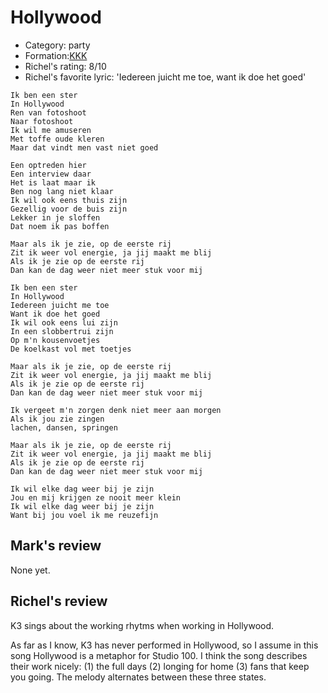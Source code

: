 # Hollywood

 * Category: party
 * Formation:[KKK](Kkk.md)
 * Richel's rating: 8/10
 * Richel's favorite lyric: 'Iedereen juicht me toe, want ik doe het goed'

```
Ik ben een ster
In Hollywood
Ren van fotoshoot
Naar fotoshoot
Ik wil me amuseren
Met toffe oude kleren
Maar dat vindt men vast niet goed

Een optreden hier
Een interview daar
Het is laat maar ik
Ben nog lang niet klaar
Ik wil ook eens thuis zijn
Gezellig voor de buis zijn
Lekker in je sloffen
Dat noem ik pas boffen

Maar als ik je zie, op de eerste rij
Zit ik weer vol energie, ja jij maakt me blij
Als ik je zie op de eerste rij
Dan kan de dag weer niet meer stuk voor mij

Ik ben een ster
In Hollywood
Iedereen juicht me toe
Want ik doe het goed
Ik wil ook eens lui zijn
In een slobbertrui zijn
Op m'n kousenvoetjes
De koelkast vol met toetjes

Maar als ik je zie, op de eerste rij
Zit ik weer vol energie, ja jij maakt me blij
Als ik je zie op de eerste rij
Dan kan de dag weer niet meer stuk voor mij

Ik vergeet m'n zorgen denk niet meer aan morgen
Als ik jou zie zingen
lachen, dansen, springen

Maar als ik je zie, op de eerste rij
Zit ik weer vol energie, ja jij maakt me blij
Als ik je zie op de eerste rij
Dan kan de dag weer niet meer stuk voor mij

Ik wil elke dag weer bij je zijn
Jou en mij krijgen ze nooit meer klein
Ik wil elke dag weer bij je zijn
Want bij jou voel ik me reuzefijn
```
## Mark's review

None yet.

## Richel's review

K3 sings about the working rhytms when working in Hollywood.

As far as I know, K3 has never performed in Hollywood, so I assume in
this song Hollywood is a metaphor for Studio 100. I think the
song describes their work nicely: (1) the full days (2) longing
for home (3) fans that keep you going. The melody alternates
between these three states. 
